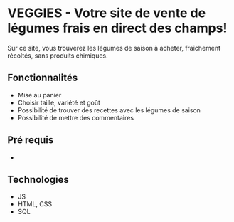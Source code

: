 # VEGGIES - Votre site de vente de légumes frais en direct des champs!


Sur ce site, vous trouverez les légumes de saison à acheter, fraîchement récoltés, sans produits chimiques. 


## Fonctionnalités
-  Mise au panier 
-  Choisir taille, variété et goût
-  Possibilité de trouver des recettes avec les légumes de saison
-  Possibilité de mettre des commentaires 

## Pré requis
- 


## Technologies
- JS
- HTML, CSS
- SQL



